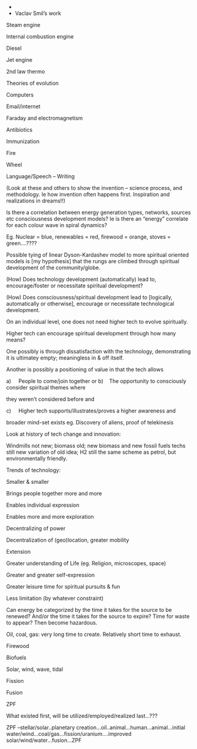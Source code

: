 -
- Vaclav Smil’s work



Steam engine

Internal combustion engine

Diesel

Jet engine

2nd law thermo

Theories of evolution

Computers

Email/internet

Faraday and electromagnetism

Antibiotics

Immunization

Fire

Wheel

Language/Speech – Writing

(Look at these and others to show the invention – science
process, and methodology. Ie how invention often happens first. Inspiration and
realizations in dreams!!)



Is there a correlation between energy generation types,
networks, sources etc consciousness development models? Ie is there an “energy”
correlate for each colour wave in spiral dynamics?



Eg. Nuclear = blue, renewables = red, firewood = orange,
stoves = green....????



Possible tying of linear Dyson-Kardashev model to more
spiritual oriented models is [my hypothesis] that the rungs are climbed through
spiritual development of the community/globe.



(How) Does technology development (automatically) lead to,
encourage/foster or necessitate spiritual development?

(How) Does consciousness/spiritual development lead to
[logically, automatically or otherwise], encourage or necessitate technological
development.



On an individual level, one does not need higher tech to
evolve spiritually.

Higher tech can encourage spiritual development through how
many means?

One possibly is through dissatisfaction with the technology,
demonstrating it is ultimatey empty; meaningless in & off itself.

Another is possibly a positioning of value in that the tech
allows 

<!--[if !supportLists]-->a)     <!--[endif]-->People to come/join together or

<!--[if !supportLists]-->b)    <!--[endif]-->The opportunity to consciously consider spiritual themes where
they weren’t considered before and

<!--[if !supportLists]-->c)     <!--[endif]-->Higher tech supports/illustrates/proves a higher awareness and
broader mind-set exists eg. Discovery of aliens, proof of telekinesis



Look at history of tech change and innovation:

Windmills not new; biomass old; new biomass and new fossil
fuels techs still new variation of old idea; H2 still the same scheme as
petrol, but environmentally friendly.



Trends of technology:

Smaller & smaller

Brings people together more and more

Enables individual expression

Enables more and more exploration

Decentralizing of power

Decentralization of (geo)location, greater mobility

Extension

Greater understanding of Life (eg. Religion, microscopes,
space)

Greater and greater self-expression

Greater leisure time for spiritual pursuits & fun

Less limitation (by whatever constraint)





Can energy be categorized by the time it takes for the source
to be renewed? And/or the time it takes for the source to expire? Time for
waste to appear? Then become hazardous.



Oil, coal, gas: very long time to create. Relatively short
time to exhaust.

Firewood

Biofuels

Solar, wind, wave, tidal

Fission

Fusion

ZPF



What existed first, will be utilized/employed/realized
last...???

ZPF –stellar/solar..planetary creation...oil..animal...human...animal...initial
water/wind...coal/gas...fission/uranium....improved
solar/wind/water...fusion...ZPF